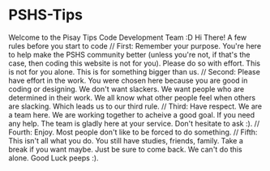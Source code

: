 # PSHS-Tips
Welcome to the Pisay Tips Code Development Team :D
Hi There! A few rules before you start to code
// First: Remember your purpose. You're here to help make the PSHS community better (unless you're not, if that's the case,
then coding this website is not for you). Please do so with effort. This is not for you alone. This is for something bigger than us.
// Second: Please have effort in the work. You were chosen here because you are good in coding or designing. We don't want slackers. We want people who are determined in their work. We all know what other people feel when others are slacking. Which leads
us to our third rule.
// Third: Have respect. We are a team here. We are working together to acheive a good goal. If you need any help. The team is gladly here at your service. Don't hesitate to ask :).
// Fourth: Enjoy. Most people don't like to be forced to do something. 
// Fifth: This isn't all what you do. You still have studies, friends, family. Take a break if you want maybe. Just be sure to come back. We can't do this alone. Good Luck peeps :).
